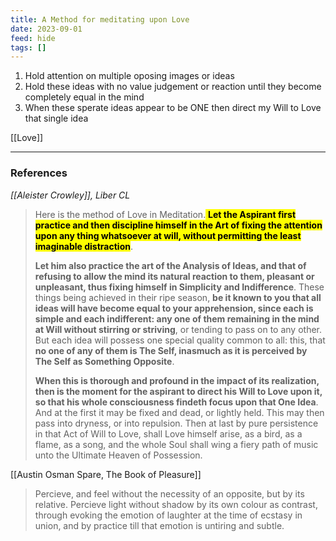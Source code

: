 ```yaml
---
title: A Method for meditating upon Love
date: 2023-09-01
feed: hide
tags: []
---
```



1.  Hold attention on multiple  oposing images or ideas 
2.  Hold these ideas with no value judgement or reaction until they become completely equal in the mind
3.  When these sperate ideas appear to be ONE then direct my Will to Love that single idea

[[Love]]
___
### References
_[[Aleister Crowley]], Liber CL_
> Here is the method of Love in Meditation.<mark class="hltr-cyan"> **Let the Aspirant first practice and then discipline himself in the Art of fixing the attention upon any thing whatsoever at will, without permitting the least imaginable distraction**</mark>.
> 
> **Let him also practice the art of the Analysis of Ideas, and that of refusing to allow the mind its natural reaction to them, pleasant or unpleasant, thus fixing himself in Simplicity and Indifference**. These things being achieved in their ripe season, **be it known to you that all ideas will have become equal to your apprehension, since each is simple and each indifferent: any one of them remaining in the mind at Will without stirring or striving**, or tending to pass on to any other. But each idea will possess one special quality common to all: this, that **no one of any of them is The Self, inasmuch as it is perceived by The Self as Something Opposite**.
> 
> **When this is thorough and profound in the impact of its realization, then is the moment for the aspirant to direct his Will to Love upon it, so that his whole consciousness findeth focus upon that One Idea**. And at the first it may be fixed and dead, or lightly held. This may then pass into dryness, or into repulsion. Then at last by pure persistence in that Act of Will to Love, shall Love himself arise, as a bird, as a flame, as a song, and the whole Soul shall wing a fiery path of music unto the Ultimate Heaven of Possession.

[[Austin Osman Spare, The Book of Pleasure]]
>Percieve, and feel without the necessity of an opposite, but by its relative. Percieve light without shadow by its own colour as contrast, through evoking the emotion of laughter at the time of ecstasy in union, and by practice till that emotion is untiring and subtle.


